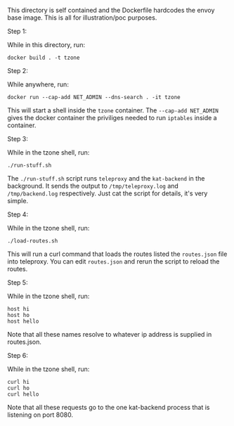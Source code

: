 This directory is self contained and the Dockerfile hardcodes the
envoy base image. This is all for illustration/poc purposes.

Step 1:

  While in this directory, run:

    docker build . -t tzone

Step 2:

  While anywhere, run:

    docker run --cap-add NET_ADMIN --dns-search . -it tzone

  This will start a shell inside the `tzone` container.  The
  `--cap-add NET_ADMIN` gives the docker container the priviliges
  needed to run `iptables` inside a container.

Step 3:

  While in the tzone shell, run:

    ./run-stuff.sh

  The `./run-stuff.sh` script runs `teleproxy` and the `kat-backend`
  in the background. It sends the output to `/tmp/teleproxy.log` and
  `/tmp/backend.log` respectively. Just cat the script for details,
  it's very simple.

Step 4:

  While in the tzone shell, run:

    ./load-routes.sh

  This will run a curl command that loads the routes listed the
  `routes.json` file into teleproxy. You can edit `routes.json` and
  rerun the script to reload the routes.

Step 5:

  While in the tzone shell, run:

    host hi
    host ho
    host hello

  Note that all these names resolve to whatever ip address is supplied
  in routes.json.

Step 6:

  While in the tzone shell, run:

    curl hi
    curl ho
    curl hello

  Note that all these requests go to the one kat-backend process that
  is listening on port 8080.
